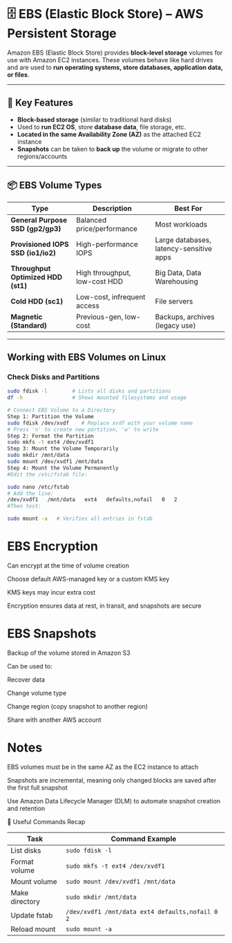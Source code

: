 # 🗄️ EBS (Elastic Block Store) – AWS Persistent Storage

Amazon EBS (Elastic Block Store) provides **block-level storage** volumes for use with Amazon EC2 instances. These volumes behave like hard drives and are used to **run operating systems, store databases, application data, or files**.

---

## 🔧 Key Features

- **Block-based storage** (similar to traditional hard disks)
- Used to **run EC2 OS**, store **database data**, file storage, etc.
- **Located in the same Availability Zone (AZ)** as the attached EC2 instance
- **Snapshots** can be taken to **back up** the volume or migrate to other regions/accounts

---

## 📦 EBS Volume Types

| Type                     | Description                                | Best For                          |
|--------------------------|--------------------------------------------|-----------------------------------|
| **General Purpose SSD (gp2/gp3)** | Balanced price/performance               | Most workloads                    |
| **Provisioned IOPS SSD (io1/io2)** | High-performance IOPS                    | Large databases, latency-sensitive apps |
| **Throughput Optimized HDD (st1)** | High throughput, low-cost HDD            | Big Data, Data Warehousing       |
| **Cold HDD (sc1)**       | Low-cost, infrequent access                 | File servers                      |
| **Magnetic (Standard)**  | Previous-gen, low-cost                      | Backups, archives (legacy use)    |

---

## Working with EBS Volumes on Linux

### Check Disks and Partitions

```bash
sudo fdisk -l        # Lists all disks and partitions
df -h                # Shows mounted filesystems and usage

# Connect EBS Volume to a Directory
Step 1: Partition the Volume
sudo fdisk /dev/xvdf    # Replace xvdf with your volume name
# Press 'n' to create new partition, 'w' to write
Step 2: Format the Partition
sudo mkfs -t ext4 /dev/xvdf1
Step 3: Mount the Volume Temporarily
sudo mkdir /mnt/data
sudo mount /dev/xvdf1 /mnt/data
Step 4: Mount the Volume Permanently
#Edit the /etc/fstab file:

sudo nano /etc/fstab
# Add the line:
/dev/xvdf1   /mnt/data   ext4   defaults,nofail   0   2
#Then test:

sudo mount -a   # Verifies all entries in fstab
```
# EBS Encryption
Can encrypt at the time of volume creation

Choose default AWS-managed key or a custom KMS key

KMS keys may incur extra cost

Encryption ensures data at rest, in transit, and snapshots are secure

# EBS Snapshots
Backup of the volume stored in Amazon S3

Can be used to:

Recover data

Change volume type

Change region (copy snapshot to another region)

Share with another AWS account

# Notes
EBS volumes must be in the same AZ as the EC2 instance to attach

Snapshots are incremental, meaning only changed blocks are saved after the first full snapshot

Use Amazon Data Lifecycle Manager (DLM) to automate snapshot creation and retention

🧪 Useful Commands Recap

| Task           | Command Example                                 |
| -------------- | ----------------------------------------------- |
| List disks     | `sudo fdisk -l`                                 |
| Format volume  | `sudo mkfs -t ext4 /dev/xvdf1`                  |
| Mount volume   | `sudo mount /dev/xvdf1 /mnt/data`               |
| Make directory | `sudo mkdir /mnt/data`                          |
| Update fstab   | `/dev/xvdf1 /mnt/data ext4 defaults,nofail 0 2` |
| Reload mount   | `sudo mount -a`                                 |
